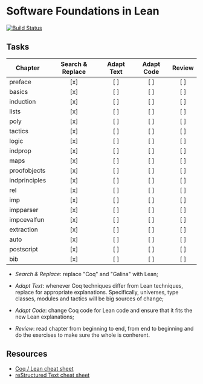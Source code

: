 
Software Foundations in Lean
====================

[![Build Status](https://travis-ci.com/alashworth/sf-lean.svg?branch=lean-3.4.1)](https://travis-ci.com/alashworth/sf-lean)

Tasks
-----

| Chapter       | Search & Replace | Adapt Text | Adapt Code | Review |
| ------------- | :--------------: | :--------: | :--------: | :----: |
| preface       | [x]              | [ ]        | [ ]        | [ ]    |
| basics        | [x]              | [ ]        | [ ]        | [ ]    |
| induction     | [x]              | [ ]        | [ ]        | [ ]    |
| lists         | [x]              | [ ]        | [ ]        | [ ]    |
| poly          | [x]              | [ ]        | [ ]        | [ ]    |
| tactics       | [x]              | [ ]        | [ ]        | [ ]    |
| logic         | [x]              | [ ]        | [ ]        | [ ]    |
| indprop       | [x]              | [ ]        | [ ]        | [ ]    |
| maps          | [x]              | [ ]        | [ ]        | [ ]    |
| proofobjects  | [x]              | [ ]        | [ ]        | [ ]    |
| indprinciples | [x]              | [ ]        | [ ]        | [ ]    |
| rel           | [x]              | [ ]        | [ ]        | [ ]    |
| imp           | [x]              | [ ]        | [ ]        | [ ]    |
| impparser     | [x]              | [ ]        | [ ]        | [ ]    |
| impcevalfun   | [x]              | [ ]        | [ ]        | [ ]    |
| extraction    | [x]              | [ ]        | [ ]        | [ ]    |
| auto          | [x]              | [ ]        | [ ]        | [ ]    |
| postscript    | [x]              | [ ]        | [ ]        | [ ]    |
| bib           | [x]              | [ ]        | [ ]        | [ ]    |

 * *Search & Replace*: replace "Coq" and "Galina" with Lean;

 * *Adapt Text*: whenever Coq techniques differ from Lean techniques,
    replace for appropriate explanations. Specifically, universes,
    type classes, modules and tactics will be big sources of change;

 * *Adapt Code*: change Coq code for Lean code and ensure that it fits
   the new Lean explanations;

 * *Review*: read chapter from beginning to end, from end to beginning
   and do the exercises to make sure the whole is conherent.

Resources
---------

 * [Coq / Lean cheat sheet](https://github.com/jldodds/coq-lean-cheatsheet)
 * [reStructured Text cheat sheet](https://github.com/ralsina/rst-cheatsheet/blob/master/rst-cheatsheet.rst)
